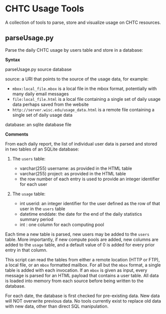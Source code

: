 CHTC Usage Tools
=================

A collection of tools to parse, store and visualize usage on CHTC resources.

parseUsage.py
-------------

Parse the daily CHTC usage by users table and store in a database:

**Syntax**

parseUsage.py source database

source:   a URI that points to the source of the usage data, for example:

* `mbox:local_file.mbox` is a local file in the mbox format, potentially with
  many daily email messages
* `file:local_file.html` is a local file containing a single set of daily usage
  data perhaps saved from the website
* `http://server.wisc.edu/usage_data.html` is a remote file containing a single set of daily usage data
    
database: an sqlite database file

**Comments**

From each daily report, the list of individual user data is parsed and stored in two tables of an SQLite database:

1. The `users` table:
   * varchar(255) username: as provided in the HTML table
   * varchar(255) project: as provided in the HTML table
   * the row number of each entry is used to provide an integer identifier for each user

2. The `usage` table:
   * int userid: an integer identifier for the user defined as the row of that user in the `users` table
   * datetime enddate: the date for the end of the daily statistics summary period
   * int <poolname>: one column for each computing pool

Each time a new table is parsed, new users may be added to the `users` table.  More importantly, if new compute pools are added, new columns are added to the `usage` table, and a default value of 0 is added for every prior entry in that column.

This script can read the tables from either a remote location (HTTP or FTP), a local file, or an `mbox` formatted mailbox.  For all but the `mbox` format, a single table is added with each invocation.  If an `mbox` is given as input, every message is parsed for an HTML payload that contains a user table.  All data is loaded into memory from each source before being written to the database.

For each date, the database is first checked for pre-existing data.  New data will NOT overwrite previous data.  No tools currently exist to replace old data with new data, other than direct SQL manipulation.


